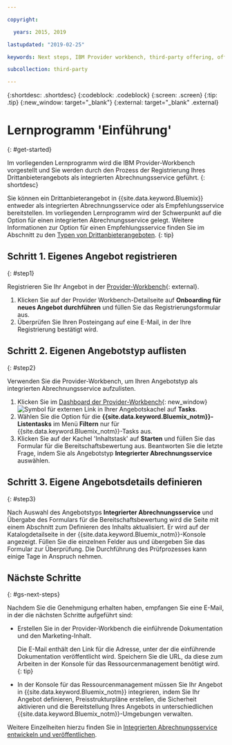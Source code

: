 ```yaml
---

copyright:

  years: 2015, 2019

lastupdated: "2019-02-25"

keywords: Next steps, IBM Provider workbench, third-party offering, offering type

subcollection: third-party

---
```


{:shortdesc: .shortdesc}
{:codeblock: .codeblock}
{:screen: .screen}
{:tip: .tip}
{:new_window: target="_blank"}
{:external: target="_blank" .external}

# Lernprogramm 'Einführung'
{: #get-started}

Im vorliegenden Lernprogramm wird die IBM Provider-Workbench vorgestellt und Sie werden durch den Prozess der Registrierung Ihres Drittanbieterangebots als integrierten Abrechnungsservice geführt.
{: shortdesc}

Sie können ein Drittanbieterangebot in {{site.data.keyword.Bluemix}} entweder als integrierten Abrechnungsservice oder als Empfehlungsservice bereitstellen. Im vorliegenden Lernprogramm wird der Schwerpunkt auf die Option für einen integrierten Abrechnungsservice gelegt. Weitere Informationen zur Option für einen Empfehlungsservice finden Sie im Abschnitt zu den [Typen von Drittanbieterangeboten](/docs/third-party?topic=third-party-offering-types#offering-types).
{: tip}

## Schritt 1. Eigenes Angebot registrieren
{: #step1}

Registrieren Sie Ihr Angebot in der [Provider-Workbench](https://www.ibm.com/marketplace/workbench/){: external}. 

1. Klicken Sie auf der Provider Workbench-Detailseite auf **Onboarding für neues Angebot durchführen** und füllen Sie das Registrierungsformular aus.
2. Überprüfen Sie Ihren Posteingang auf eine E-Mail, in der Ihre Registrierung bestätigt wird.

## Schritt 2. Eigenen Angebotstyp auflisten
{: #step2}

Verwenden Sie die Provider-Workbench, um Ihren Angebotstyp als integrierten Abrechnungsservice aufzulisten.

1. Klicken Sie im [Dashboard der Provider-Workbench](https://www.ibm.com/marketplace/workbench/provider/dashboard){: new_window} ![Symbol für externen Link](../icons/launch-glyph.svg "Symbol für externen Link") in Ihrer Angebotskachel auf **Tasks**.
2. Wählen Sie die Option für die **{{site.data.keyword.Bluemix_notm}}-Listentasks** im Menü **Filtern** nur für {{site.data.keyword.Bluemix_notm}}-Tasks aus.
3. Klicken Sie auf der Kachel 'Inhaltstask' auf **Starten** und füllen Sie das Formular für die Bereitschaftsbewertung aus. Beantworten Sie die letzte Frage, indem Sie als Angebotstyp **Integrierter Abrechnungsservice** auswählen.

## Schritt 3. Eigene Angebotsdetails definieren
{: #step3}

Nach Auswahl des Angebotstyps **Integrierter Abrechnungsservice** und Übergabe des Formulars für die Bereitschaftsbewertung wird die Seite mit einem Abschnitt zum Definieren des Inhalts aktualisiert. Er wird auf der Katalogdetailseite in der {{site.data.keyword.Bluemix_notm}}-Konsole angezeigt. Füllen Sie die einzelnen Felder aus und übergeben Sie das Formular zur Überprüfung. Die Durchführung des Prüfprozesses kann einige Tage in Anspruch nehmen.

## Nächste Schritte
{: #gs-next-steps}

Nachdem Sie die Genehmigung erhalten haben, empfangen Sie eine E-Mail, in der die nächsten Schritte aufgeführt sind:

* Erstellen Sie in der Provider-Workbench die einführende Dokumentation und den Marketing-Inhalt.

  Die E-Mail enthält den Link für die Adresse, unter der die einführende Dokumentation veröffentlicht wird. Speichern Sie die URL, da diese zum Arbeiten in der Konsole für das Ressourcenmanagement benötigt wird. 
  {: tip}

* In der Konsole für das Ressourcenmanagement müssen Sie Ihr Angebot in {{site.data.keyword.Bluemix_notm}} integrieren, indem Sie Ihr Angebot definieren, Preisstrukturpläne erstellen, die Sicherheit aktivieren und die Bereitstellung Ihres Angebots in unterschiedlichen {{site.data.keyword.Bluemix_notm}}-Umgebungen verwalten. 

Weitere Einzelheiten hierzu finden Sie in [Integrierten Abrechnungsservice entwickeln und veröffentlichen](/docs/third-party?topic=third-party-overview#overview). 
